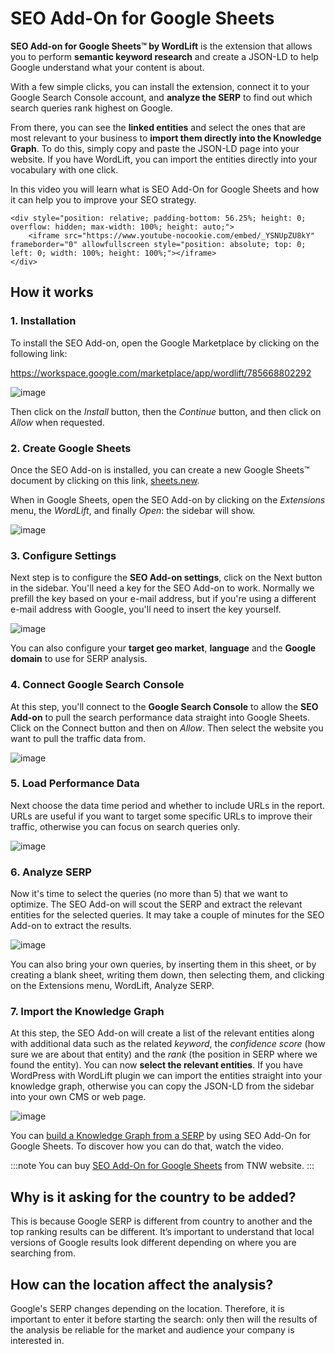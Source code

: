 # SEO Add-On for Google Sheets

**SEO Add-on for Google Sheets™ by WordLift** is the extension that allows you to perform **semantic keyword research** and create a JSON-LD to help Google understand what your content is about.

With a few simple clicks, you can install the extension, connect it to your Google Search Console account, and **analyze the SERP** to find out which search queries rank highest on Google.

From there, you can see the **linked entities** and select the ones that are most relevant to your business to **import them directly into the Knowledge Graph**. To do this, simply copy and paste the JSON-LD page into your website. If you have WordLift, you can import the entities directly into your vocabulary with one click.

In this video you will learn what is SEO Add-On for Google Sheets and how it can help you to improve your SEO strategy.

```{raw} html
<div style="position: relative; padding-bottom: 56.25%; height: 0; overflow: hidden; max-width: 100%; height: auto;">
    <iframe src="https://www.youtube-nocookie.com/embed/_YSNUpZU8kY" frameborder="0" allowfullscreen style="position: absolute; top: 0; left: 0; width: 100%; height: 100%;"></iframe>
</div>
```

## How it works

### 1. Installation

To install the SEO Add-on, open the Google Marketplace by clicking on the following link:

<a href="https://workspace.google.com/marketplace/app/wordlift/785668802292">https://workspace.google.com/marketplace/app/wordlift/785668802292</a>

![image](./images/seo-add-on-google-sheets-step1.gif)

Then click on the *Install* button, then the *Continue* button, and then click on *Allow* when requested.

### 2. Create Google Sheets

Once the SEO Add-on is installed, you can create a new Google Sheets™ document by clicking on this link, [sheets.new](http://sheets.new).

When in Google Sheets, open the SEO Add-on by clicking on the *Extensions* menu, the *WordLift*, and finally *Open*: the sidebar will show.

![image](./images/seo-add-on-google-sheets-step2.gif)

### 3. Configure Settings

Next step is to configure the **SEO Add-on settings**, click on the Next button in the sidebar.
You'll need a key for the SEO Add-on to work. Normally we prefill the key based on your e-mail address, but if you're using a different e-mail address with Google, you'll need to insert the key yourself.

![image](./images/seo-add-on-google-sheets-step3.gif)

You can also configure your **target geo market**, **language** and the **Google domain** to use for SERP analysis.

### 4. Connect Google Search Console

At this step, you'll connect to the **Google Search Console** to allow the **SEO Add-on** to pull the search performance data straight into Google Sheets. Click on the Connect button and then on *Allow*. Then select the website you want to pull the traffic data from.

![image](./images/seo-add-on-google-sheets-step4.gif)

### 5. Load Performance Data

Next choose the data time period and whether to include URLs in the report. URLs are useful if you want to target some specific URLs to improve their traffic, otherwise you can focus on search queries only.

![image](./images/seo-add-on-google-sheets-performance.gif)

### 6. Analyze SERP

Now it's time to select the queries (no more than 5) that we want to optimize. The SEO Add-on will scout the SERP and extract the relevant entities for the selected queries.
It may take a couple of minutes for the SEO Add-on to extract the results.

![image](./images/seo-add-on-google-sheets-step5.gif)

You can also bring your own queries, by inserting them in this sheet, or by creating a blank sheet, writing them down, then selecting them, and clicking on the Extensions menu, WordLift, Analyze SERP.

### 7. Import the Knowledge Graph

At this step, the SEO Add-on will create a list of the relevant entities along with additional data such as the related *keyword*, the *confidence score* (how sure we are about that entity) and the *rank* (the position in SERP where we found the entity).
You can now **select the relevant entities**. If you have WordPress with WordLift plugin we can import the entities straight into your knowledge graph, otherwise you can copy the JSON-LD from the sidebar into your own CMS or web page.

![image](./images/seo-add-on-google-sheets-step6.gif)

You can [build a Knowledge Graph from a SERP](https://wordlift.io/academy-entries/building-a-knowledge-graph-from-a-serp/) by using SEO Add-On for Google Sheets. To discover how you can do that, watch the video.

:::note
You can buy [SEO Add-On for Google Sheets](https://deals.thenextweb.com/sales/lifetime-subscription-wordlift-standard?aid=&utm_campaign=feed&utm_medium=RSS&utm_source=thenextweb) from TNW website.
:::

## Why is it asking for the country to be added?

This is because Google SERP is different from country to another and the top ranking results can be different. It’s important to understand that local versions of Google results look different depending on where you are searching from.

## How can the location affect the analysis?

Google's SERP changes depending on the location. Therefore, it is important to enter it before starting the search: only then will the results of the analysis be reliable for the market and audience your company is interested in.

